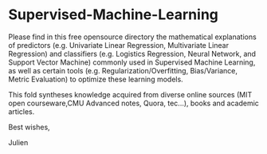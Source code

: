 # Supervised-Machine-Learning
Please find in this free opensource directory the mathematical explanations of predictors (e.g. Univariate Linear Regression, Multivariate Linear Regression) and classifiers (e.g. Logistics Regression, Neural Network, and Support Vector Machine) commonly used in Supervised Machine Learning, as well as certain tools (e.g. Regularization/Overfitting, Bias/Variance, Metric Evaluation) to optimize these learning models.

This fold syntheses knowledge acquired from diverse online sources (MIT open courseware,CMU Advanced notes, Quora, tec...), books and academic articles.

Best wishes,

Julien
